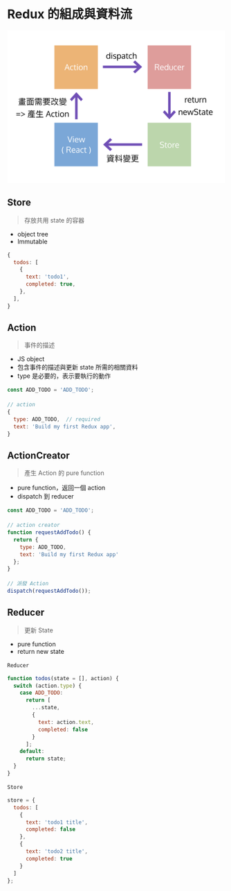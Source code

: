 # Redux 的組成與資料流

![](assets/2018-10-15-11-36-03.png)

## Store

> 存放共用 state 的容器

- object tree
- Immutable

```js
{
  todos: [
    {
      text: 'todo1',
      completed: true,
    },
  ],
}
```

## Action

> 事件的描述

- JS object
- 包含事件的描述與更新 state 所需的相關資料
- type 是必要的，表示要執行的動作

```js
const ADD_TODO = 'ADD_TODO';

// action
{
  type: ADD_TODO,  // required
  text: 'Build my first Redux app',
}
```

## ActionCreator

> 產生 Action 的 pure function

- pure function，返回一個 action
- dispatch 到 reducer

```js
const ADD_TODO = 'ADD_TODO';

// action creator
function requestAddTodo() {
  return {
    type: ADD_TODO,
    text: 'Build my first Redux app'
  };
}

// 派發 Action
dispatch(requestAddTodo());
```

## Reducer

> 更新 State

- pure function
- return new state

`Reducer`

```js
function todos(state = [], action) {
  switch (action.type) {
    case ADD_TODO:
      return [
        ...state,
        {
          text: action.text,
          completed: false
        }
      ];
    default:
      return state;
  }
}
```

`Store`

```js
store = {
  todos: [
    {
      text: 'todo1 title',
      completed: false
    },
    {
      text: 'todo2 title',
      completed: true
    }
  ]
};
```